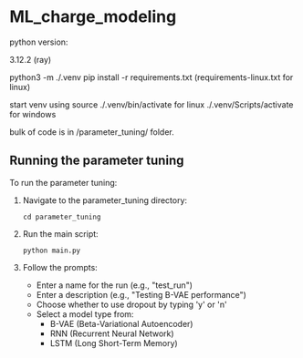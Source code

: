 # ML_charge_modeling

python version:

3.12.2 (ray)

python3 -m ./.venv
pip install -r requirements.txt  (requirements-linux.txt for linux)

start venv using source ./.venv/bin/activate for linux
./.venv/Scripts/activate for windows

bulk of code is in /parameter_tuning/ folder.

## Running the parameter tuning

To run the parameter tuning:

1. Navigate to the parameter_tuning directory:
   ```
   cd parameter_tuning
   ```

2. Run the main script:
   ```
   python main.py
   ```

3. Follow the prompts:
   - Enter a name for the run (e.g., "test_run")
   - Enter a description (e.g., "Testing B-VAE performance")
   - Choose whether to use dropout by typing 'y' or 'n'
   - Select a model type from:
     - B-VAE (Beta-Variational Autoencoder)
     - RNN (Recurrent Neural Network)
     - LSTM (Long Short-Term Memory)
